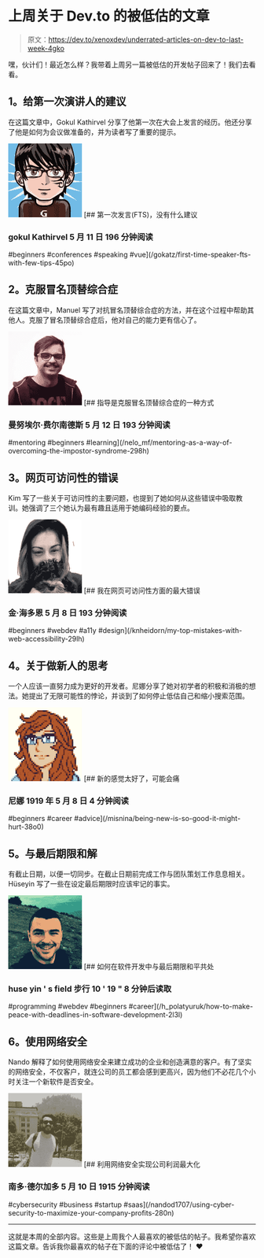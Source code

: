 # 上周关于 Dev.to 的被低估的文章

> 原文：<https://dev.to/xenoxdev/underrated-articles-on-dev-to-last-week-4gko>

嘿，伙计们！最近怎么样？我带着上周另一篇被低估的开发帖子回来了！我们去看看。

## 1。给第一次演讲人的建议

在这篇文章中，Gokul Kathirvel 分享了他第一次在大会上发言的经历。他还分享了他是如何为会议做准备的，并为读者写了重要的提示。

[![gokatz image](img/3a657c05e5c585bdb46e9cb6a6d3ec8b.png)](/gokatz) [## 第一次发言(FTS)，没有什么建议

### gokul Kathirvel 5 月 11 日 196 分钟阅读

#beginners #conferences #speaking #vue](/gokatz/first-time-speaker-fts-with-few-tips-45po)

## 2。克服冒名顶替综合症

在这篇文章中，Manuel 写了对抗冒名顶替综合症的方法，并在这个过程中帮助其他人。克服了冒名顶替综合症后，他对自己的能力更有信心了。

[![nelo_mf image](img/17ef6c90d8696e7a2ac55e51e8a81bac.png)](/nelo_mf) [## 指导是克服冒名顶替综合症的一种方式

### 曼努埃尔·费尔南德斯 5 月 12 日 193 分钟阅读

#mentoring #beginners #learning](/nelo_mf/mentoring-as-a-way-of-overcoming-the-impostor-syndrome-298h)

## 3。网页可访问性的错误

Kim 写了一些关于可访问性的主要问题，也提到了她如何从这些错误中吸取教训。她强调了三个她认为最有趣且适用于她编码经验的要点。

[![knheidorn image](img/9aee32eedba43656cc7b60e0619fb161.png)](/knheidorn) [## 我在网页可访问性方面的最大错误

### 金·海多恩 5 月 8 日 193 分钟阅读

#beginners #webdev #a11y #design](/knheidorn/my-top-mistakes-with-web-accessibility-29lh)

## 4。关于做新人的思考

一个人应该一直努力成为更好的开发者。尼娜分享了她对初学者的积极和消极的想法。她提出了无限可能性的悖论，并谈到了如何停止低估自己和缩小搜索范围。

[![misnina image](img/03b8c08efa5e0b173af2406b22fd385e.png)](/misnina) [## 新的感觉太好了，可能会痛

### 尼娜 1919 年 5 月 8 日 4 分钟阅读

#beginners #career #advice](/misnina/being-new-is-so-good-it-might-hurt-38o0)

## 5。与最后期限和解

有截止日期，以便一切同步。在截止日期前完成工作与团队策划工作息息相关。Hüseyin 写了一些在设定最后期限时应该牢记的事实。

[![h_polatyuruk image](img/52af5daa94d06919b00f521f307a28f8.png)](/h_polatyuruk) [## 如何在软件开发中与最后期限和平共处

### huse yin ' s field 步行 10 ' 19 " 8 分钟后读取

#programming #webdev #beginners #career](/h_polatyuruk/how-to-make-peace-with-deadlines-in-software-development-2l3l)

## 6。使用网络安全

Nando 解释了如何使用网络安全来建立成功的企业和创造满意的客户。有了坚实的网络安全，不仅客户，就连公司的员工都会感到更高兴，因为他们不必花几个小时关注一个新软件是否安全。

[![nandod1707 image](img/29fdc9c9289a5744e8991e8634fcc013.png)](/nandod1707) [## 利用网络安全实现公司利润最大化

### 南多·德尔加多 5 月 10 日 1915 分钟阅读

#cybersecurity #business #startup #saas](/nandod1707/using-cyber-security-to-maximize-your-company-profits-280n)

* * *

这就是本周的全部内容。这些是上周我个人最喜欢的被低估的帖子。我希望你喜欢这篇文章。告诉我你最喜欢的帖子在下面的评论中被低估了！ ❤️